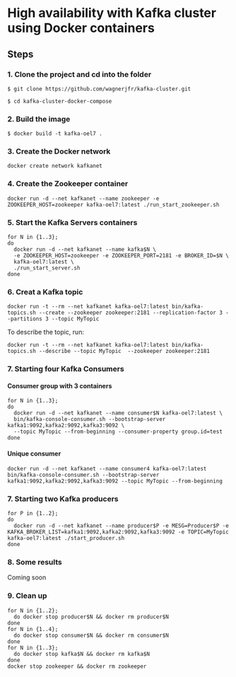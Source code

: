 # High availability with Kafka cluster using Docker containers

## Steps
### 1. Clone the project and cd into the folder
```
$ git clone https://github.com/wagnerjfr/kafka-cluster.git

$ cd kafka-cluster-docker-compose
```
### 2. Build the image
```
$ docker build -t kafka-oel7 .
```
### 3. Create the Docker network
```
docker create network kafkanet
```
### 4. Create the Zookeeper container
```
docker run -d --net kafkanet --name zookeeper -e ZOOKEEPER_HOST=zookeeper kafka-oel7:latest ./run_start_zookeeper.sh
```
### 5. Start the Kafka Servers containers
```
for N in {1..3};
do
  docker run -d --net kafkanet --name kafka$N \
  -e ZOOKEEPER_HOST=zookeeper -e ZOOKEEPER_PORT=2181 -e BROKER_ID=$N \
  kafka-oel7:latest \
  ./run_start_server.sh
done
```
### 6. Creat a Kafka topic
```
docker run -t --rm --net kafkanet kafka-oel7:latest bin/kafka-topics.sh --create --zookeeper zookeeper:2181 --replication-factor 3 --partitions 3 --topic MyTopic
```
To describe the topic, run:
```
docker run -t --rm --net kafkanet kafka-oel7:latest bin/kafka-topics.sh --describe --topic MyTopic  --zookeeper zookeeper:2181
```
### 7. Starting four Kafka Consumers
#### Consumer group with 3 containers
```
for N in {1..3};
do
  docker run -d --net kafkanet --name consumer$N kafka-oel7:latest \
  bin/kafka-console-consumer.sh --bootstrap-server kafka1:9092,kafka2:9092,kafka3:9092 \
  --topic MyTopic --from-beginning --consumer-property group.id=test
done
```
#### Unique consumer
```
docker run -d --net kafkanet --name consumer4 kafka-oel7:latest bin/kafka-console-consumer.sh --bootstrap-server kafka1:9092,kafka2:9092,kafka3:9092 --topic MyTopic --from-beginning
```
### 7. Starting two Kafka producers
```
for P in {1..2};
do
  docker run -d --net kafkanet --name producer$P -e MESG=Producer$P -e KAFKA_BROKER_LIST=kafka1:9092,kafka2:9092,kafka3:9092 -e TOPIC=MyTopic kafka-oel7:latest ./start_producer.sh
done
```
### 8. Some results
Coming soon

### 9. Clean up
```
for N in {1..2};
  do docker stop producer$N && docker rm producer$N 
done
for N in {1..4};
  do docker stop consumer$N && docker rm consumer$N
done
for N in {1..3};
  do docker stop kafka$N && docker rm kafka$N
done
docker stop zookeeper && docker rm zookeeper
```
